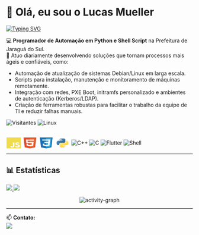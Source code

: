 # 👋 Olá, eu sou o Lucas Mueller  

[![Typing SVG](https://readme-typing-svg.herokuapp.com?duration=3500&pause=800&center=true&vCenter=true&multiline=true&width=700&height=70&lines=Automação+em+Python+%2B+Shell;Debian%2FLinux%2C+PXE%2C+Kerberos%2C+LDAP%2C+initramfs)](https://git.io/typing-svg)

💻 **Programador de Automação em Python e Shell Script** na Prefeitura de Jaraguá do Sul.  
🚀 Atuo diariamente desenvolvendo soluções que tornam processos mais ágeis e confiáveis, como:  
- Automação de atualização de sistemas Debian/Linux em larga escala.  
- Scripts para instalação, manutenção e monitoramento de máquinas remotamente.  
- Integração com redes, PXE Boot, initramfs personalizado e ambientes de autenticação (Kerberos/LDAP).  
- Criação de ferramentas robustas para facilitar o trabalho da equipe de TI e reduzir falhas manuais.  

<p align="left">
  <img alt="Visitantes" src="https://komarev.com/ghpvc/?username=LucasMueller134&style=for-the-badge">
  <img alt="Linux" src="https://img.shields.io/badge/Linux-Debian-informational?style=for-the-badge&logo=debian">
</p>


<div style="display: inline_block"><br>
  <img align="center" alt="Js" height="30" width="40" src="https://raw.githubusercontent.com/devicons/devicon/master/icons/javascript/javascript-plain.svg">
  <img align="center" alt="HTML" height="30" width="40" src="https://raw.githubusercontent.com/devicons/devicon/master/icons/html5/html5-original.svg">
  <img align="center" alt="CSS" height="30" width="40" src="https://raw.githubusercontent.com/devicons/devicon/master/icons/css3/css3-original.svg">
  <img align="center" alt="Python" height="30" width="40" src="https://raw.githubusercontent.com/devicons/devicon/master/icons/python/python-original.svg">
  <img align="center" alt="C++" height="30" width="40" src="https://cdn.jsdelivr.net/gh/devicons/devicon@latest/icons/cplusplus/cplusplus-original.svg" />
  <img align="center" alt="C" height="30" width="40" src="https://cdn.jsdelivr.net/gh/devicons/devicon@latest/icons/c/c-original.svg" />
  <img align="center" alt="Flutter" height="30" width="40" src="https://cdn.jsdelivr.net/gh/devicons/devicon@latest/icons/flutter/flutter-original.svg" />
  <img align="center" alt="Shell" height="40" width="40" src="https://cdn.jsdelivr.net/gh/devicons/devicon/icons/bash/bash-original.svg"/>
</div>


---

## 📊 Estatísticas
<div>
  <a href="https://github.com/LucasMueller134">
    <img height="170em" src="https://github-readme-stats.vercel.app/api?username=LucasMueller134&show_icons=true&theme=dracula&include_all_commits=true&count_private=true"/>
    <img height="170em" src="https://github-readme-stats.vercel.app/api/top-langs/?username=LucasMueller134&layout=compact&langs_count=7&theme=dracula"/>
  </a>
</div>

<!-- Activity Graph -->
<p align="center">
  <img src="https://github-readme-activity-graph.vercel.app/graph?username=LucasMueller134&theme=dracula&hide_border=true&area=true" alt="activity-graph">
</p>

---

📫 **Contato:**  
<a href="mailto:lucas134cell@gmail.com"><img src="https://img.shields.io/badge/-Gmail-%23333?style=for-the-badge&logo=gmail&logoColor=white" target="_blank"></a>  
<a href="https://www.linkedin.com/in/lucas-mueller-ab1b1624a" target="_blank">
